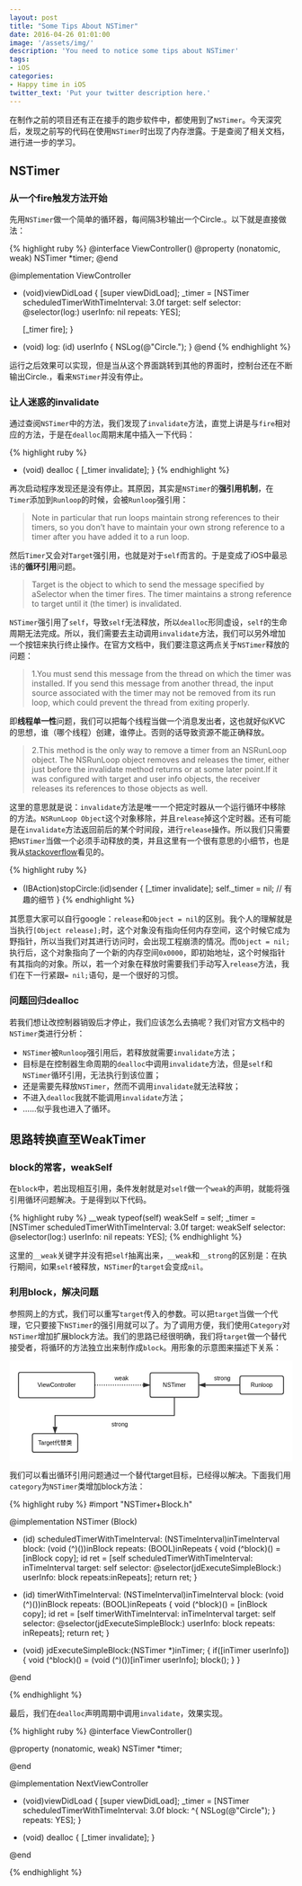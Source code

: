 ```yaml
---
layout: post
title: "Some Tips About NSTimer"
date: 2016-04-26 01:01:00
image: '/assets/img/'
description: 'You need to notice some tips about NSTimer'
tags:
- iOS
categories:
- Happy time in iOS
twitter_text: 'Put your twitter description here.'
---
```


在制作之前的项目还有正在接手的跑步软件中，都使用到了`NSTimer`。今天深究后，发现之前写的代码在使用`NSTimer`时出现了内存泄露。于是查阅了相关文档，进行进一步的学习。

## NSTimer

### 从一个fire触发方法开始

先用`NSTimer`做一个简单的循环器，每间隔3秒输出一个Circle.。以下就是直接做法：

{% highlight ruby %}
@interface ViewController()
@property (nonatomic, weak) NSTimer *timer;
@end

@implementation ViewController
- (void)viewDidLoad {
    [super viewDidLoad];
    _timer = [NSTimer scheduledTimerWithTimeInterval: 3.0f
                                              target: self
                                            selector: @selector(log:)
                                            userInfo: nil
                                             repeats: YES];
    
    [_timer fire];
}

- (void) log: (id) userInfo {
    NSLog(@"Circle.");
}
@end
{% endhighlight %}

运行之后效果可以实现，但是当从这个界面跳转到其他的界面时，控制台还在不断输出Circle.，看来`NSTimer`并没有停止。

### 让人迷惑的invalidate

通过查阅`NSTimer`中的方法，我们发现了`invalidate`方法，直觉上讲是与`fire`相对应的方法，于是在`dealloc`周期末尾中插入一下代码：

{% highlight ruby %}
- (void) dealloc {
    [_timer invalidate];
}
{% endhighlight %}

再次启动程序发现还是没有停止。其原因，其实是`NSTimer`的**强引用机制**，在`Timer`添加到`Runloop`的时候，会被`Runloop`强引用：

> Note in particular that run loops maintain strong references to their timers, so you don’t have to maintain your own strong reference to a timer after you have added it to a run loop.

然后`Timer`又会对`Target`强引用，也就是对于`self`而言的。于是变成了iOS中最忌讳的**循环引用**问题。

> Target is the object to which to send the message specified by aSelector when the timer fires. The timer maintains a strong reference to target until it (the timer) is invalidated.

`NSTimer`强引用了`self`，导致`self`无法释放，所以`dealloc`形同虚设，`self`的生命周期无法完成。所以，我们需要去主动调用`invalidate`方法，我们可以另外增加一个按钮来执行终止操作。在官方文档中，我们要注意这两点关于`NSTimer`释放的问题：

> 1.You must send this message from the thread on which the timer was installed. If you send this message from another thread, the input source associated with the timer may not be removed from its run loop, which could prevent the thread from exiting properly.

即**线程单一性**问题，我们可以把每个线程当做一个消息发出者，这也就好似KVC的思想，谁（哪个线程）创建，谁停止。否则的话导致资源不能正确释放。

> 2.This method is the only way to remove a timer from an NSRunLoop object. The NSRunLoop object removes and releases the timer, either just before the invalidate method returns or at some later point.If it was configured with target and user info objects, the receiver releases its references to those objects as well.

这里的意思就是说：`invalidate`方法是唯一一个把定时器从一个运行循环中移除的方法。`NSRunLoop Object`这个对象移除，并且`release`掉这个定时器。还有可能是在`invalidate`方法返回前后的某个时间段，进行`release`操作。所以我们只需要把`NSTimer`当做一个必须手动释放的类，并且这里有一个很有意思的小细节，也是我从[stackoverflow](http://stackoverflow.com/questions/15170518/how-to-stop-invalidate-nstimer)看见的。

{% highlight ruby %}
- (IBAction)stopCircle:(id)sender {
    [_timer invalidate];
    self._timer = nil; // 有趣的细节
}
{% endhighlight %}

其愿意大家可以自行google：`release`和`Object = nil`的区别。我个人的理解就是当执行`[Object release];`时，这个对象没有指向任何内存空间，这个时候它成为野指针，所以当我们对其进行访问时，会出现工程崩溃的情况。而`Object = nil;`执行后，这个对象指向了一个新的内存空间`0x0000`，即初始地址，这个时候指针有其指向的对象。所以，若一个对象在释放时需要我们手动写入`release`方法，我们在下一行紧跟`= nil;`语句，是一个很好的习惯。

### 问题回归dealloc

若我们想让改控制器销毁后才停止，我们应该怎么去搞呢？我们对官方文档中的`NSTimer`类进行分析：

* `NSTimer`被`Runloop`强引用后，若释放就需要`invalidate`方法；
* 目标是在控制器生命周期的`dealloc`中调用`invalidate`方法，但是`self`和`NSTimer`循环引用，无法执行到该位置；
* 还是需要先释放`NSTimer`，然而不调用`invalidate`就无法释放；
* 不进入`dealloc`我就不能调用`invalidate`方法；
* ……似乎我也进入了循环。

## 思路转换直至WeakTimer

### block的常客，weakSelf

在`block`中，若出现相互引用，条件发射就是对`self`做一个`weak`的声明，就能将强引用循环问题解决。于是得到以下代码。

{% highlight ruby %}
__weak typeof(self) weakSelf = self;
_timer = [NSTimer scheduledTimerWithTimeInterval: 3.0f
                                          target: weakSelf
                                        selector: @selector(log:)
                                        userInfo: nil
                                         repeats: YES];
{% endhighlight %}

这里的`__weak`关键字并没有把`self`抽离出来，`__weak`和`__strong`的区别是：在执行期间，如果`self`被释放，`NSTimer`的`target`会变成`nil`。

### 利用block，解决问题

参照网上的方式，我们可以重写`target`传入的参数。可以把`target`当做一个代理，它只要接下`NSTimer`的强引用就可以了。为了调用方便，我们使用`Category`对`NSTimer`增加扩展block方法。我们的思路已经很明确，我们将`target`做一个替代接受者，将循环的方法独立出来制作成`block`。用形象的示意图来描述下关系：

<center>
<svg id="drawing" xmlns="http://www.w3.org/2000/svg" version="1.1" xmlns:xlink="http://www.w3.org/1999/xlink" xmlns:svgjs="http://svgjs.com/svgjs" width="624" height="222" viewBox="215 227 624 222"><defs id="SvgjsDefs1001"><marker id="SvgjsMarker1020" markerWidth="16.23606797749979" markerHeight="10.550836550532098" refX="-1" refY="3.8990363547948754" viewBox="-1 -1.3763819204711738 16.23606797749979 10.550836550532098" orient="auto" markerUnits="userSpaceOnUse"><path id="SvgjsPath1021" d="M12 3.8990363547948754L0 7.798072709589751V0Z " stroke="#323232" stroke-width="2" fill="#323232" transform="matrix(1,0,0,1,0,0)"></path></marker><marker id="SvgjsMarker1035" markerWidth="16.23606797749979" markerHeight="10.550836550532098" refX="-1" refY="3.8990363547948754" viewBox="-1 -1.3763819204711738 16.23606797749979 10.550836550532098" orient="auto" markerUnits="userSpaceOnUse"><path id="SvgjsPath1036" d="M12 3.8990363547948754L0 7.798072709589751V0Z " stroke="#323232" stroke-width="2" fill="#323232" transform="matrix(1,0,0,1,0,0)"></path></marker><marker id="SvgjsMarker1046" markerWidth="16.23606797749979" markerHeight="10.550836550532098" refX="15.23606797749979" refY="3.8990363547948754" viewBox="-1 -1.3763819204711738 16.23606797749979 10.550836550532098" orient="auto" markerUnits="userSpaceOnUse"><path id="SvgjsPath1047" d="M12 3.8990363547948754L0 7.798072709589751V0Z " stroke="#323232" stroke-width="2" fill="#323232" transform="matrix(-1,1.2246467991473532e-16,-1.2246467991473532e-16,-1,14.23606797749979,7.79807270958975)"></path></marker></defs><g id="SvgjsG1007"><path id="SvgjsPath1008" d="M215 227H839V449H215V227Z " fill-opacity="1" fill="#ffffff"></path><g id="SvgjsG1009"><g id="SvgjsG1010" transform="translate(235 253)" opacity="1"><path id="SvgjsPath1011" d="M0 4Q0 0 4 0L164 0Q168 0 168 4L168 52Q168 56 164 56L4 56Q0 56 0 52Z " stroke-dasharray="none" stroke="#323232" stroke-width="2" fill="#ffffff" opacity="1"></path><g id="SvgjsG1012" transform="matrix(1 0 0 1 10 19.875)" fill="#ffffff"><text id="SvgjsText1013" font-family="微软雅黑,黑体,Arial,SimSun" fill="#000000" font-size="13" font-weight="normal" font-style="normal" text-anchor="middle" text-decoration="blink" x="74" y="12">ViewController</text></g></g><g id="SvgjsG1014" transform="translate(525 254)" opacity="1"><path id="SvgjsPath1015" d="M0 4Q0 0 4 0L103 0Q107 0 107 4L107 50Q107 54 103 54L4 54Q0 54 0 50Z " stroke-dasharray="none" stroke="#323232" stroke-width="2" fill="#ffffff" opacity="1"></path><g id="SvgjsG1016" transform="matrix(1 0 0 1 10 18.875)" fill="#ffffff"><text id="SvgjsText1017" font-family="微软雅黑,黑体,Arial,SimSun" fill="#000000" font-size="13" font-weight="normal" font-style="normal" text-anchor="middle" text-decoration="blink" x="43.5" y="12">NSTimer</text></g></g><g id="SvgjsG1018"><path id="SvgjsPath1019" d="M403 281C451.8 281 476.2 281 509.7639320225002 281 " stroke-dasharray="2 3" stroke="#323232" stroke-width="2" fill="none" marker-end="url(#SvgjsMarker1020)"></path><g id="SvgjsG1022" transform="matrix(1 0 0 1 462.09549150281254 272.875)"><path id="SvgjsPath1023" d="M0 0H0V0H0V0Z " fill="#ffffff" transform="translate(0 0)"></path><text id="SvgjsText1024" font-family="Microsoft Yahei,SimSun" fill="#000000" font-size="13" font-weight="normal" font-style="normal" text-anchor="middle" text-decoration="blink" x="0" y="0"></text></g></g><g id="SvgjsG1025" transform="translate(382 247)" opacity="1"><path id="SvgjsPath1026" d="M0 0L160 0L160 40L0 40Z " stroke-dasharray="none" stroke-width="0" stroke="#323232" fill="none" opacity="1"></path><g id="SvgjsG1027" transform="matrix(1 0 0 1 0 11.875)" fill="#ffffff"><text id="SvgjsText1028" font-family="微软雅黑,黑体,Arial,SimSun" fill="#000000" font-size="13" font-weight="normal" font-style="normal" text-anchor="middle" text-decoration="blink" x="80" y="12">weak</text></g></g><g id="SvgjsG1029" transform="translate(265.5 388)" opacity="1"><path id="SvgjsPath1030" d="M0 4Q0 0 4 0L96 0Q100 0 100 4L100 37Q100 41 96 41L4 41Q0 41 0 37Z " stroke-dasharray="none" stroke="#323232" stroke-width="2" fill="#ffffff" opacity="1"></path><g id="SvgjsG1031" transform="matrix(1 0 0 1 10 12.375)" fill="#ffffff"><text id="SvgjsText1032" font-family="微软雅黑,黑体,Arial,SimSun" fill="#000000" font-size="13" font-weight="normal" font-style="normal" text-anchor="middle" text-decoration="blink" x="40" y="12">Target代替类</text></g></g><g id="SvgjsG1033"><path id="SvgjsPath1034" d="M578.5 308L578.5 348L315.5 348L315.5 372.7639320225002 " stroke-dasharray="none" stroke="#323232" stroke-width="2" fill="none" marker-end="url(#SvgjsMarker1035)"></path><g id="SvgjsG1037" transform="matrix(1 0 0 1 454.61803398874986 339.875)"><path id="SvgjsPath1038" d="M0 0H0V0H0V0Z " fill="#ffffff" transform="translate(0 0)"></path><text id="SvgjsText1039" font-family="Microsoft Yahei,SimSun" fill="#000000" font-size="13" font-weight="normal" font-style="normal" text-anchor="middle" text-decoration="blink" x="0" y="0"></text></g></g><g id="SvgjsG1040" transform="translate(723 261)" opacity="1"><path id="SvgjsPath1041" d="M0 4Q0 0 4 0L92 0Q96 0 96 4L96 36Q96 40 92 40L4 40Q0 40 0 36Z " stroke-dasharray="none" stroke="#323232" stroke-width="2" fill="#ffffff" opacity="1"></path><g id="SvgjsG1042" transform="matrix(1 0 0 1 10 11.875)" fill="#ffffff"><text id="SvgjsText1043" font-family="微软雅黑,黑体,Arial,SimSun" fill="#000000" font-size="13" font-weight="normal" font-style="normal" text-anchor="middle" text-decoration="blink" x="38" y="12">Runloop</text></g></g><g id="SvgjsG1044"><path id="SvgjsPath1045" d="M647.2360679774998 281L677.5 281L677.5 281L723 281 " stroke-dasharray="none" stroke="#323232" stroke-width="2" fill="none" marker-start="url(#SvgjsMarker1046)"></path><g id="SvgjsG1048" transform="matrix(1 0 0 1 685.1180339887499 272.875)"><path id="SvgjsPath1049" d="M0 0H0V0H0V0Z " fill="#ffffff" transform="translate(0 0)"></path><text id="SvgjsText1050" font-family="Microsoft Yahei,SimSun" fill="#000000" font-size="13" font-weight="normal" font-style="normal" text-anchor="middle" text-decoration="blink" x="0" y="0"></text></g></g><g id="SvgjsG1051" transform="translate(378 348)" opacity="1"><path id="SvgjsPath1052" d="M0 0L160 0L160 40L0 40Z " stroke-dasharray="none" stroke-width="0" stroke="#323232" fill="none" opacity="1"></path><g id="SvgjsG1053" transform="matrix(1 0 0 1 0 11.875)" fill="#ffffff"><text id="SvgjsText1054" font-family="微软雅黑,黑体,Arial,SimSun" fill="#000000" font-size="13" font-weight="normal" font-style="normal" text-anchor="middle" text-decoration="blink" x="80" y="12">strong</text></g></g><g id="SvgjsG1055" transform="translate(604 247)" opacity="1"><path id="SvgjsPath1056" d="M0 0L160 0L160 40L0 40Z " stroke-dasharray="none" stroke-width="0" stroke="#323232" fill="none" opacity="1"></path><g id="SvgjsG1057" transform="matrix(1 0 0 1 0 11.875)" fill="#ffffff"><text id="SvgjsText1058" font-family="微软雅黑,黑体,Arial,SimSun" fill="#000000" font-size="13" font-weight="normal" font-style="normal" text-anchor="middle" text-decoration="blink" x="80" y="12">strong</text></g></g></g></g></svg>
</center>

我们可以看出循环引用问题通过一个替代target目标，已经得以解决。下面我们用`category`为`NSTimer`类增加block方法：

{% highlight ruby %}
#import "NSTimer+Block.h"

@implementation NSTimer (Block)

+ (id) scheduledTimerWithTimeInterval: (NSTimeInterval)inTimeInterval
                              block: (void (^)())inBlock
                            repeats: (BOOL)inRepeats {
    void (^block)() = [inBlock copy];
    id ret = [self scheduledTimerWithTimeInterval: inTimeInterval
                                           target: self
                                         selector: @selector(jdExecuteSimpleBlock:)
                                         userInfo: block repeats:inRepeats];
    return ret;
}

+ (id) timerWithTimeInterval: (NSTimeInterval)inTimeInterval
                     block: (void (^)())inBlock
                   repeats: (BOOL)inRepeats {
    void (^block)() = [inBlock copy];
    id ret = [self timerWithTimeInterval: inTimeInterval
                                  target: self
                                selector: @selector(jdExecuteSimpleBlock:)
                                userInfo: block
                                 repeats: inRepeats];
    return ret;
}

+ (void) jdExecuteSimpleBlock:(NSTimer *)inTimer; {
    if([inTimer userInfo]) {
        void (^block)() = (void (^)())[inTimer userInfo];
        block();
    }
}

@end

{% endhighlight %}

最后，我们在`dealloc`声明周期中调用`invalidate`，效果实现。

{% highlight ruby %}
@interface ViewController()

@property (nonatomic, weak) NSTimer *timer;

@end

@implementation NextViewController


- (void)viewDidLoad {
    [super viewDidLoad];
    _timer = [NSTimer scheduledTimerWithTimeInterval: 3.0f
                                               block: ^{
                                                   NSLog(@"Circle");
                                               }
                                             repeats: YES];
}

- (void) dealloc {
    [_timer invalidate];
}

@end

{% endhighlight %}
